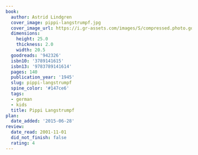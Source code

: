 ```yaml
---
book:
  author: Astrid Lindgren
  cover_image: pippi-langstrumpf.jpg
  cover_image_url: https://i.gr-assets.com/images/S/compressed.photo.goodreads.com/books/1179652364l/942326._SX318_.jpg
  dimensions:
    height: 25.0
    thickness: 2.0
    width: 20.5
  goodreads: '942326'
  isbn10: '3789141615'
  isbn13: '9783789141614'
  pages: 140
  publication_year: '1945'
  slug: pippi-langstrumpf
  spine_color: '#147ce6'
  tags:
  - german
  - kids
  title: Pippi Langstrumpf
plan:
  date_added: '2015-06-28'
review:
  date_read: 2001-11-01
  did_not_finish: false
  rating: 4
---
```

